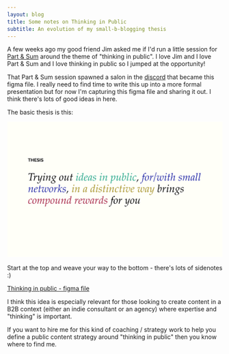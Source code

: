 ```yaml
---
layout: blog
title: Some notes on Thinking in Public
subtitle: An evolution of my small-b-blogging thesis
---
```


A few weeks ago my good friend Jim asked me if I'd run a little session for [Part & Sum](https://partandsum.com/) around the theme of "thinking in public". I love Jim and I love Part & Sum and I love thinking in public so I jumped at the opportunity!

That Part & Sum session spawned a salon in the [discord](https://tomcritchlow.com/2020/07/08/discord/) that became this figma file. I really need to find time to write this up into a more formal presentation but for now I'm capturing this figma file and sharing it out. I think there's lots of good ideas in here.

The basic thesis is this:

![](/images/thinking-in-public.svg)

Start at the top and weave your way to the bottom - there's lots of sidenotes :)

[Thinking in public - figma file](https://www.figma.com/file/qFvsTtQ85fY1UZl78K5tY2/Thinking-in-Public?node-id=0%3A1)

I think this idea is especially relevant for those looking to create content in a B2B context (either an indie consultant or an agency) where expertise and "thinking" is important.

If you want to hire me for this kind of coaching / strategy work to help you define a public content strategy around "thinking in public" then you know where to find me.